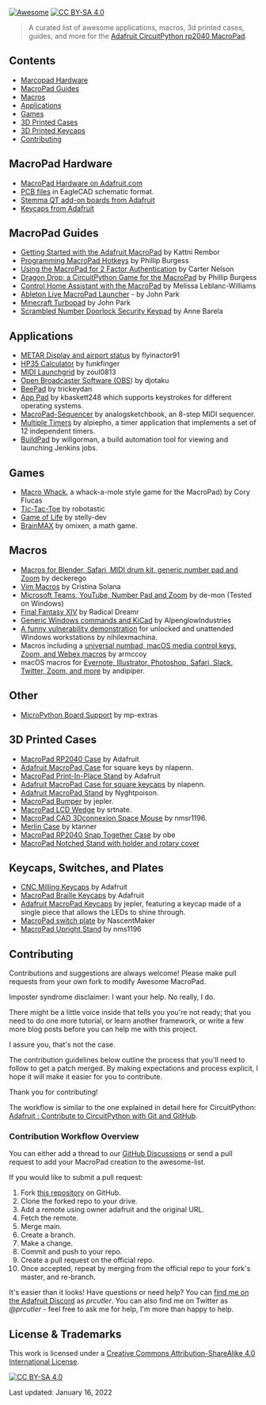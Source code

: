 [![Awesome](https://awesome.re/badge.svg)](https://awesome.re) [![CC BY-SA 4.0][cc-by-sa-shield]][cc-by-sa]

[cc-by-sa]: http://creativecommons.org/licenses/by-sa/4.0/
[cc-by-sa-image]: https://licensebuttons.net/l/by-sa/4.0/88x31.png
[cc-by-sa-shield]: https://img.shields.io/badge/License-CC%20BY--SA%204.0-lightgrey.svg


> A curated list of awesome applications, macros, 3d printed cases, guides, and more for the [Adafruit CircuitPython rp2040 MacroPad](https://www.adafruit.com/product/5100).

## Contents
- [Marcopad Hardware](#marcopad-hardware)
- [MacroPad Guides](#MacroPad)
- [Macros](#macros)
- [Applications](#applications)
- [Games](#games)
- [3D Printed Cases](#3d-printed-cases)
- [3D Printed Keycaps](#3d-printed-keycaps)
- [Contributing](#contributing)

## MacroPad Hardware
- [MacroPad Hardware on Adafruit.com](https://www.adafruit.com/?q=MacroPad&sort=BestMatch)
- [PCB files](https://github.com/adafruit/Adafruit-MacroPad-RP2040-PCB) in EagleCAD schematic format.
- [Stemma QT add-on boards from Adafruit ](https://www.adafruit.com/?q=stemma+qt&sort=BestMatch)
- [Keycaps from Adafruit](https://www.adafruit.com/?q=keycaps&sort=BestMatch)

## MacroPad Guides
- [Getting Started with the Adafruit MacroPad](https://learn.adafruit.com/adafruit-MacroPad-rp2040) by Kattni Rembor
- [Programming MacroPad Hotkeys](https://learn.adafruit.com/MacroPad-hotkeys) by Phillip Burgess
- [Using the MacroPad for 2 Factor Authentication](https://learn.adafruit.com/MacroPad-2fa-totp-authentication-friend) by Carter Nelson
- [Dragon Drop: a CircuitPython Game for the MacroPad](https://learn.adafruit.com/dragon-drop-a-circuitpython-game-for-MacroPad) by Phillip Burgess
- [Control Home Assistant with the MacroPad](https://learn.adafruit.com/MacroPad-remote-procedure-calls-over-usb-to-control-home-assistant) by Melissa Leblanc-Williams
- [Ableton Live MacroPad Launcher](https://learn.adafruit.com/ableton-live-MacroPad-launcher) - by John Park
- [Minecraft Turbopad](https://learn.adafruit.com/minecraft-turbopad) by John Park
- [Scrambled Number Doorlock Security Keypad](https://learn.adafruit.com/scrambled-number-security-keypad) by Anne Barela

## Applications
- [METAR Display and airport status](https://github.com/flyinactor91/metarpad) by flyinactor91
- [HP35 Calculator](https://github.com/funkfinger/adafruit-MacroPad-hp-35-calc) by funkfinger
- [MIDI Launchgrid](https://github.com/zoul0813/adafruit-launchgrid) by zoul0813
- [Open Broadcaster Software (OBS](https://github.com/djotaku/MacroPad_rp2040_hotkeys)) by djotaku
- [BeePad](https://github.com/trickeydan/beepad) by trickeydan
- [App Pad](https://github.com/kbaskett248/adafruit_MacroPad) by kbaskett248 which supports keystrokes for different operating systems.
- [MacroPad-Sequencer](https://github.com/analogsketchbook/MacroPad-Sequencer) by analogsketchbook, an 8-step MIDI sequencer.
- [Multiple Timers](https://github.com/alpiepho/MacroPad-timers) by alpiepho, a timer application that implements a set of 12 independent timers.
- [BuildPad](https://github.com/willgorman/buildpad) by willgorman, a build automation tool for viewing and launching Jenkins jobs.

## Games
- [Macro Whack](https://github.com/coryflucas/macro-whack), a whack-a-mole style game for the MacroPad) by Cory Flucas
- [Tic-Tac-Toe](https://github.com/robotastic/MacroPad-tic-tac-toe) by robotastic
- [Game of Life](https://github.com/stelly-dev/game_of_life_adafruit_MacroPad) by stelly-dev
- [BrainMAX](https://github.com/omixen/MacroPad-math-game) by omixen, a math game.

## Macros
- [Macros for Blender, Safari, MIDI drum kit, generic number pad and Zoom](https://github.com/deckerego/MacroPad_Hotkeys) by deckerego
- [Vim Macros](https://github.com/CristinaSolana/adafruit-MacroPad-vim-macros) by Cristina Solana
- [Microsoft Teams, YouTube, Number Pad and Zoom](https://github.com/de-mon/ADA-MacroPad) by de-mon (Tested on Windows)
- [Final Fantasy XIV](https://github.com/Radical-Dreamr/adafruit_MacroPad_ffxiv) by Radical Dreamr
- [Generic Windows commands and KiCad](https://github.com/AlpenglowIndustries/Adafruit_MacroPad_Hotkeys) by AlpenglowIndustries
- [A funny vulnerability demonstration](https://github.com/prcutler/awesome-macropad) for unlocked and unattended Windows workstations by nihilexmachina.
- Macros including a [universal numbad, macOS media control keys, Zoom, and Webex macros](https://github.com/armccoy/macropad-rp2040-hotkeys) by armccoy
- macOS macros for [Evernote, Illustrator, Photoshop, Safari, Slack, Twitter, Zoom, and more](https://github.com/andypiper/ada-macropad) by andipiper.

## Other
- [MicroPython Board Support](https://github.com/mp-extras/ADAFRUIT_MacroPad) by mp-extras

## 3D Printed Cases
- [MacroPad RP2040 Case](https://www.thingiverse.com/thing:4910369) by Adafruit
- [Adafruit MacroPad Case](https://www.thingiverse.com/thing:4910369) for square keys by nlapenn.
- [MacroPad Print-In-Place Stand](https://www.thingiverse.com/thing:4907946) by Adafruit
- [Adafruit MacroPad Case for square keycaps](https://www.thingiverse.com/thing:4922256) by nlapenn.
- [Adafruit MacroPad Stand](https://www.thingiverse.com/thing:4900504) by Nyghtpoison.
- [MacroPad Bumper](https://www.thingiverse.com/thing:4926336) by jepler.
- [MacroPad LCD Wedge](https://www.thingiverse.com/thing:4947602) by srtnate.
- [MacroPad CAD 3Dconnexion Space Mouse](https://www.thingiverse.com/thing:4928292) by nmsr1196.
- [Merlin Case](https://www.thingiverse.com/thing:5118991) by ktanner
- [MacroPad RP2040 Snap Together Case](https://www.thingiverse.com/thing:4935552) by obe
- [MacroPad Notched Stand with holder and rotary cover](https://www.thingiverse.com/thing:4907845)


## Keycaps, Switches, and Plates
- [CNC Milling Keycaps](https://www.thingiverse.com/thing:4941235) by Adafruit
- [MacroPad Braille Keycaps](https://www.thingiverse.com/thing:4913712) by Adafruit
- [Adafruit MacroPad Keycaps](https://www.thingiverse.com/thing:4933949) by jepler, featuring a keycap made of a single piece that allows the LEDs to shine through.
- [MacroPad switch plate](https://www.thingiverse.com/thing:4944190) by NascentMaker
- [MacroPad Upright Stand](https://www.thingiverse.com/thing:4911282) by nms1196



## Contributing
Contributions and suggestions are always welcome! Please make pull requests from your own fork to modify Awesome MacroPad.

Imposter syndrome disclaimer: I want your help. No really, I do.

There might be a little voice inside that tells you you're not ready; that you need to do one more tutorial, or learn another framework, or write a few more blog posts before you can help me with this project.

I assure you, that's not the case.

The contribution guidelines below outline the process that you'll need to follow to get a patch merged. By making expectations and process explicit, I hope it will make it easier for you to contribute.

Thank you for contributing!

The workflow is similar to the one explained in detail here for CircuitPython: [Adafruit : Contribute to CircuitPython with Git and GitHub](https://learn.adafruit.com/contribute-to-circuitpython-with-git-and-github/overview).

### Contribution Workflow Overview
You can either add a thread to our [GitHub Discussions](https://github.com/prcutler/awesome-macropad/discussions) or send a pull request to add your MacroPad creation to the awesome-list.

If you would like to submit a pull request: 

1. Fork [this repository](https://github.com/prcutler/awesome-MacroPad) on GitHub.
1. Clone the forked repo to your drive.
1. Add a remote using owner adafruit and the original URL.
1. Fetch the remote.
1. Merge main.
1. Create a branch.
1. Make a change.
1. Commit and push to your repo.
1. Create a pull request on the official repo.
1. Once accepted, repeat by merging from the official repo to your fork's master, and re-branch.

It's easier than it looks!  Have questions or need help?  You can [find me on the Adafruit Discord](https://discord.com/invite/5FBsBHU) as *prcutler*.  You can also find me on Twitter as *@prcutler*  - feel free to ask me for help, I'm more than happy to help.

## License & Trademarks
This work is licensed under a
[Creative Commons Attribution-ShareAlike 4.0 International License][cc-by-sa].

[![CC BY-SA 4.0][cc-by-sa-image]][cc-by-sa]

Last updated: January 16, 2022
